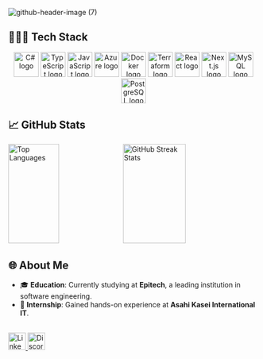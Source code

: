 
![github-header-image (7)](https://github.com/user-attachments/assets/5f6f3dac-3a42-47fb-92ea-4e130282d6bb)


## 👨🏽‍💻 Tech Stack

<div align="center">
  <img src="https://cdn.jsdelivr.net/gh/devicons/devicon/icons/csharp/csharp-original.svg" height="50" alt="C# logo" />
  <img src="https://cdn.jsdelivr.net/gh/devicons/devicon/icons/typescript/typescript-original.svg" height="50" alt="TypeScript logo" style="margin: 0;" />
  <img src="https://cdn.jsdelivr.net/gh/devicons/devicon/icons/javascript/javascript-original.svg" height="50" alt="JavaScript logo" style="margin: 0;" />
  <img src="https://cdn.jsdelivr.net/gh/devicons/devicon/icons/azure/azure-original.svg" height="50" alt="Azure logo" style="margin: 0;" />
  <img src="https://cdn.jsdelivr.net/gh/devicons/devicon/icons/docker/docker-original.svg" height="50" alt="Docker logo" style="margin: 0;" />
  <img src="https://cdn.jsdelivr.net/gh/devicons/devicon/icons/terraform/terraform-original.svg" height="50" alt="Terraform logo" style="margin: 0;" />
  <img src="https://cdn.jsdelivr.net/gh/devicons/devicon/icons/react/react-original.svg" height="50" alt="React logo" style="margin: 0;" />
  <img src="https://cdn.jsdelivr.net/gh/devicons/devicon/icons/nextjs/nextjs-original.svg" height="50" alt="Next.js logo" style="margin: 0;" />
  <img src="https://cdn.jsdelivr.net/gh/devicons/devicon/icons/mysql/mysql-original.svg" height="50" alt="MySQL logo" style="margin: 0;" />
  <img src="https://cdn.jsdelivr.net/gh/devicons/devicon/icons/postgresql/postgresql-original.svg" height="50" alt="PostgreSQL logo" style="margin: 0;" />
</div>

## 📈 GitHub Stats

<div align="left"">
  <img src="https://github-readme-stats.vercel.app/api/top-langs/?username=Ogesebastien1&theme=prussian&hide_border=false&include_all_commits=false&count_private=false&layout=compact" 
       alt="Top Languages" 
       height="200px" 
       width="45%" />
  <img src="https://github-readme-streak-stats.herokuapp.com/?user=Ogesebastien1&theme=prussian&hide_border=false" 
       alt="GitHub Streak Stats" 
       height="200px" 
       width="50%" />
</div>


## 🌐 About Me

- 🎓 **Education**: Currently studying at **Epitech**, a leading institution in software engineering.
- 💼 **Internship**: Gained hands-on experience at **Asahi Kasei International IT**.

<br>
<a href="https://www.linkedin.com/in/sebastienoge/" target="_blank">
  <img src="https://img.shields.io/static/v1?message=LinkedIn&logo=linkedin&label=&color=0077B5&logoColor=white&labelColor=&style=for-the-badge" 
       height="35" 
       alt="LinkedIn logo" />
</a>

<a href="https://discord.com/users/240540413310533634" target="_blank">
  <img src="https://img.shields.io/static/v1?message=Discord&logo=discord&label=&color=5865F2&logoColor=white&labelColor=&style=for-the-badge" 
       height="35" 
       alt="Discord logo" />
</a>
